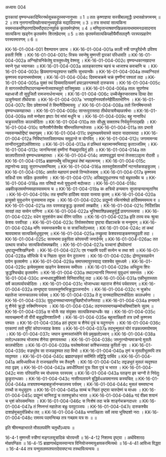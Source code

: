 अध्यायः 004

द्वारकायां वृष्ण्यन्धकादिभिरनर्थसूचकदुस्स्वप्नानुभवः ॥ 1 ॥ ततः कृष्णाज्ञया सस्त्रीबालवृद्धैः प्रभासक्षेत्रगमनम् ॥ 2 ॥ तत्र नृत्तगानादिमहोत्सवानुभवपूर्वकं मद्यादिपानम् ॥ 3 ॥ तत्र सभायां सात्यकिना स्यमन्तकमणिहरणादिमर्मोद्घाटनपूर्वकं कृतवर्मगर्हणम् ॥ 4 ॥ मणिवृत्तान्तश्रवणखिन्नसत्यभामामनःप्रसादनाय सात्यकिना खड्गेन कृतवर्मणः शिरश्छेदनम् ॥ 5 ॥ ततः कृतवर्मसात्यकिपक्षीयैर्मौसलतृणैः परस्परप्रहारेण परस्परमारणम् ॥ 6 ॥

KK-16-01-004-001	वैशम्पायन उवाच ।
KK-16-01-004-001a	काली स्त्री पाण्डुरैर्दन्तैः प्रविश्य हसती निशि ।
KK-16-01-004-001c	स्त्रियः स्वप्नेषु मुष्णन्ती द्वारकां परिधावति ॥
KK-16-01-004-002a	अग्निहोत्रनिकेतेषु वास्तुमध्येषु वेश्मसु ।
KK-16-01-004-002c	वृष्ण्यन्धकानखादन्त स्वप्ने गृध्रा भयानकाः ॥
KK-16-01-004-003a	अलङ्काराश्च च्छत्रं च ध्वजाश्च कवचानि च ।
KK-16-01-004-003c	ह्रियमाणान्यदृश्यन्त रक्षोभिः सुभयानकैः ॥
KK-16-01-004-004a	तच्चाग्निदत्तं कृष्णस्य वज्रनाभमयोमयम् ।
KK-16-01-004-004c	दिवमाचक्रमे चक्रं वृष्णीनां पश्यतां तदा ॥
KK-16-01-004-005a	युक्तं रथं दिव्यमादित्यवर्णं हयाऽहरन्पश्यतो दारुकस्य ।
KK-16-01-004-005c	ते सागरस्योपरिष्टादगच्छन्मनोजवाश्चतुरो वाजिमुख्याः ॥
KK-16-01-004-006a	तालः सुपर्णश्च महाध्वजौ तौ सुपूजितौ रामजनार्धनाभ्याम् ।
KK-16-01-004-006c	उच्चैर्जह्रुरप्सरसश्च दिव्या देवा ऊचुर्गम्यतां तीर्थयात्राः ॥
KK-16-01-004-007a	`भगवद्दर्शनस्पर्शस्नेहैर्विततभोगिनः ।
KK-16-01-004-007c	दिवः प्रवेशानार्थं ते विमानैर्दिवमाययुः ॥'
KK-16-01-004-008a	ततो जिगमिषन्तस्ते वृष्ण्यन्धकमहारथाः ।
KK-16-01-004-008c	सान्तःपुरास्तदा तीर्थयात्रामैच्छन्नरर्षभाः ॥
KK-16-01-004-009a	ततो मनोहरा हृष्टाः पेयं मांसं मधूनि च ।
KK-16-01-004-009c	बहु नानाविधं चक्रुस्त्वरिताः कालचोदिताः ॥
KK-16-01-004-010a	ततः सीधुषु सक्ताश्च निर्ययुर्नगराद्बहिः ।
KK-16-01-004-010c	यानैरश्वैर्गजैश्चैव श्रीमन्तस्तिग्मतेजसः ॥
KK-16-01-004-011a	ततः प्रभासे न्यवसन्यथोद्दिष्टं यथागृहम् ।
KK-16-01-004-011c	प्रभूतभक्ष्यपेयास्ते सदारा यादवास्तदा ॥
KK-16-01-004-012a	निविष्टांस्तान्निशाम्याथ समुद्रान्ते स योगवित् ।
KK-16-01-004-012c	जगामामन्त्र्य तान्वीरानुद्धवोऽर्थविशारदः ॥
KK-16-01-004-013a	तं प्रस्थितं महात्मानमभिवाद्य कृताञ्जलिम् ।
KK-16-01-004-013c	जानन्विनाशं वृष्णीनां नैच्छद्वारयितुं हरिः ॥
KK-16-01-004-014a	ततः कालपरीतास्ते वृष्ण्यन्धकमहारथाः ।
KK-16-01-004-014c	अपश्यन्नुद्धवं यान्तं तेजसाऽऽवृत्य रोदसी ॥
KK-16-01-004-015a	ब्राह्मणार्थेषु यत्सिद्धमन्नं तेषां महात्मनाम् ।
KK-16-01-004-015c	तद्वानरेभ्यः प्रददुः सुरागन्धसमन्वितम् ॥
KK-16-01-004-016a	ततस्तूर्यशताकीर्णं नटनर्तकसङ्कुलम् ।
KK-16-01-004-016c	अवर्तत महापानं प्रभासे तिग्मतेजसाम् ॥
KK-16-01-004-017a	कृष्णस्य सन्निधौ रामः सहितः कृतवर्मणा ।
KK-16-01-004-017c	अपिबद्युयुधानश्च गदो बभ्रुस्तथैव च ॥
KK-16-01-004-018a	ततः परिषदो मध्ये युयुधानो मदोत्कटः ।
KK-16-01-004-018c	अब्रवीत्कृतवर्माणमवहास्यावमत्य च ॥
KK-16-01-004-019a	कः क्षत्रियो हन्यमानः सुप्तान्हन्यान्मृतानिव ।
KK-16-01-004-019c	तन्न मृष्यन्ति हार्दिक्य यादवा यत्त्वया कृतम् ॥
KK-16-01-004-020a	इत्युक्ते युयुधानेन पूजयामास तद्वचः ।
KK-16-01-004-020c	प्रद्युम्नो रथिनांश्रेष्ठो हार्दिक्यमवमत्य व ॥
KK-16-01-004-021a	ततः परमसङ्क्रुद्धः कृतवर्मा तमब्रवीत् ।
KK-16-01-004-021c	निर्दिशन्निव सावज्ञं तदा सव्येन पाणिना ॥
KK-16-01-004-022a	भूरिश्रवाश्छिन्नबाहुर्युर्द्धे प्रायगतस्त्वया ।
KK-16-01-004-022c	वधेन सुनृशंसेन कथं वीरेण पातितः ॥
KK-16-01-004-023a	इति तस्य वचः श्रुत्वा केशवः परवीरहा ।
KK-16-01-004-023c	तिर्यक्सरोषया दृष्ट्या वीक्षाञ्चक्रे स मन्युमान् ॥
KK-16-01-004-024a	मणिः स्यमन्तकश्चैव यः स सत्राजितोऽभवत् ।
KK-16-01-004-024c	तां कथां श्रावयामास सात्यकिर्मधुसूदनम् ॥
KK-16-01-004-025a	तच्छ्रुत्वा केशवस्याङ्कमगमद्रुदती तदा ।
KK-16-01-004-025c	सत्यभामा प्रकुपिता कोपयन्ती जनार्दनम् ॥
KK-16-01-004-026ac	तत उत्थाय सक्रोधः सात्यकिर्वाक्यमब्रवीत् ।
KK-16-01-004-027a	पञ्चानां द्रौपदेयानां धृष्टद्युम्नशिखण्डिनोः ।
KK-16-01-004-027c	एष गच्छामि पदवीं सत्येन च तथा शपे ॥
KK-16-01-004-028a	सौप्तिके ये च निहताः सुप्ता येन दुरात्मना ।
KK-16-01-004-028c	द्रोणपुत्रसहायेन पापेन कृतवर्मणा ॥
KK-16-01-004-029a	समाप्तमायुरस्याद्य यशश्चैव सुमध्यमे ।
KK-16-01-004-029c	इत्येवमुक्त्वा खड्गेन केशवस्य समीपतः ।
KK-16-01-004-029e	अभिद्रुत्य शिरः क्रुद्धश्चिच्छेद कृतवर्मणः ॥
KK-16-01-004-030a	तथाऽन्यानपि निघ्नन्तं युयुधानं समन्ततः ।
KK-16-01-004-030c	अभ्यधावद्धृषीकेशो विनिवारयितुं तदा ॥
KK-16-01-004-031a	एकीभूतास्ततः सर्वे कालपर्यायचोदिताः ।
KK-16-01-004-031c	भोजान्धका महाराज शैनेयं पर्यवारयन् ॥
KK-16-01-004-032a	तान्दृष्ट्वा पततस्तूर्णमभिक्रुद्धाञ्जनार्दनः ।
KK-16-01-004-032c	न चुक्रोध महातेजा जानन्कालस्य पर्ययम् ॥
KK-16-01-004-033a	ते तु पानमदाविष्टाश्चोदिताः कालधर्मणा ।
KK-16-01-004-033c	युयुधानमथाभ्यघ्नन्नुच्छिष्टैर्भाजनैस्तदा ॥
KK-16-01-004-034a	हन्यमाने तु शैनेये क्रुद्धो रुक्मिणिनन्दनः ।
KK-16-01-004-034c	तदनन्तरमागच्छन्मोचयिष्यञ्शिनेः सुतम् ॥
KK-16-01-004-035a	स भोजैः सह संयुक्तः सात्यकिश्चान्धकैः सह ।
KK-16-01-004-035c	व्यायच्छमानौ तौ वीरौ बाहुद्रविणशालिनौ ।
KK-16-01-004-035e	बहुत्वान्निहतौ तत्र उभौ कुष्णस्य पश्यतः ॥
KK-16-01-004-036a	हतं दृष्ट्वा च शैनेयं पुत्रं च यदुनन्दनः ।
KK-16-01-004-036c	एरकाणां ततो मुष्टिं कोपाज्जग्राह केशवः ॥
KK-16-01-004-037a	तदभून्मुसलं घोरं वज्रकल्पमयोमयम् ।
KK-16-01-004-037c	जघान कुष्णस्तांस्तेनि येये प्रमुखतोऽभवन् ॥
KK-16-01-004-038a	ततोऽन्धकाश्च भोजाश्च शैनेया वृष्णयस्तथा ।
KK-16-01-004-038c	जघ्नुरन्योन्यमाक्रन्दे मुसलैः कालचोदिताः ॥
KK-16-01-004-039a	यस्तेषामेरकां कश्चिज्जग्राह कुपितो नृपः ।
KK-16-01-004-039c	वज्रभूतेव सा राजन्नदृश्यत तदा विभो ॥
KK-16-01-004-040a	तृणं च मुसलीभूतमपि तत्र व्यदृश्यत ।
KK-16-01-004-040c	ब्रह्मदण्डकृतं सर्वमिति तद्विद्धि पार्थिव ॥
KK-16-01-004-041a	आविध्याविध्य ते राजन्प्रहरन्ति स्म तैस्तृणैः ।
KK-16-01-004-041c	तद्वज्रभूतं मुसलं व्यदृश्यत तदा दृढम् ॥
KK-16-01-004-042a	अवधीत्पितरं पुत्रः पिता पुत्रं च भारत ।
KK-16-01-004-042c	मत्ताः परिपतन्ति स्म योधयन्तः परस्परम् ॥
KK-16-01-004-043a	पतङ्गा इव चाग्नौ ते निपेतुः कुकुरान्धकाः ।
KK-16-01-004-043c	नासीत्पलायने बुद्धिर्वधअयमानस्य कस्यचित् ॥
KK-16-01-004-044a	तत्रापश्यन्महाबाहुर्जानन्कालस्य पर्ययम् ।
KK-16-01-004-044c	मुसलं समवष्टभ्य तस्थौ स मधुसूदनः ॥
KK-16-01-004-045a	साम्बं च निहतं दृष्ट्वा चारुदेष्णं च माधवः ।
KK-16-01-004-045c	प्रद्युम्नं चानिरुद्धं च ततश्चुक्रोध भारत ॥
KK-16-01-004-046a	गदं वीक्ष्य शयानं च भृशं कोपसमन्वितः ।
KK-16-01-004-046c	स निःशेषं तदा चक्रे शार्ङ्गचक्रगदाधरः ॥
KK-16-01-004-047a	तं निघ्नन्तं महातेजा बभ्रुः परपुरञ्जयः ।
KK-16-01-004-047c	दारुकश्चैव दाशार्हमूचतुर्यन्निबोध तत् ॥
KK-16-01-004-048a	भगवन्निहताः सर्वे त्वया भूयिष्ठशो नराः ।
KK-16-01-004-048c	रामस्य पदमन्विच्छ तत्र गच्छाम यत्र सः ॥ ॥

इति श्रीमन्महाभारते मौसलपर्वणि चतुर्थोऽध्यायः ॥

16-4-1 मुष्णन्ती स्त्रीणां मङ्गलसूत्रादिकं चोरयन्ती ॥ 16-4-12 निशाम्य दृष्ट्वा । अर्थविशारदः मोक्षपण्डितः ॥ 16-4-15 ब्राह्मणार्थद्रव्यस्यान्यत्र विनियोजनमायुःक्षयकरमित्यर्थः ॥ 16-4-41 आविध्य विद्ध्वा ॥ 16-4-44 तत्र यन्मुसलमपश्यत्तदेवावष्टभ्य तस्थावित्यन्वयः ॥
